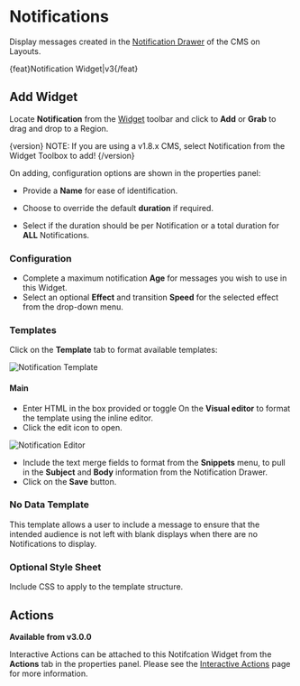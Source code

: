 <!--toc=widgets-->

# Notifications

Display messages created in the [Notification Drawer](users_notifications.html) of the CMS on Layouts.

{feat}Notification Widget|v3{/feat}

## Add Widget

Locate **Notification** from the [Widget](layouts_widgets.html) toolbar and click to **Add** or **Grab** to drag and drop to a Region.

{version}
NOTE: If you are using a v1.8.x CMS, select Notification from the Widget Toolbox to add!
{/version}

On adding, configuration options are shown in the properties panel:

- Provide a **Name** for ease of identification.
- Choose to override the default **duration** if required.

- Select if the duration should be per Notification or a total duration for **ALL** Notifications.

### Configuration

- Complete a maximum notification **Age** for messages you wish to use in this Widget.
- Select an optional **Effect** and transition **Speed** for the selected effect from the drop-down menu.

### Templates

Click on the **Template** tab to format available templates:

![Notification Template](img\v3.1_media_notifications_templates.png)

#### Main 

- Enter HTML in the box provided or toggle On the **Visual editor** to format the template using the inline editor.
- Click the edit icon to open.

![Notification Editor](img\v3.1_media_notifications_inline_editor.png)

- Include the text merge fields to format from the **Snippets** menu, to pull in the **Subject** and **Body** information from the Notification Drawer. 
- Click on the **Save** button.

### No Data Template

This template allows a user to include a message to ensure that the intended audience is not left with blank displays when there are no Notifications to display. 

### Optional Style Sheet

Include CSS to apply to the template structure.

## Actions 

**Available from v3.0.0**

Interactive Actions can be attached to this Notifcation Widget from the **Actions** tab in the properties panel. Please see the [Interactive Actions](layouts_interactive_actions.html) page for more information.